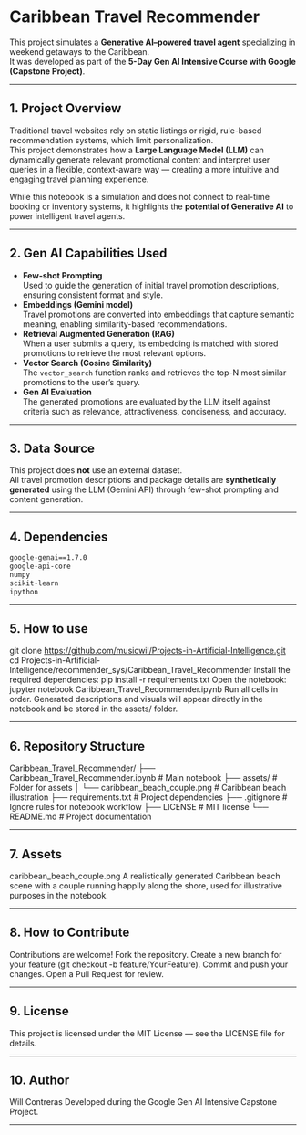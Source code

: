# Caribbean Travel Recommender

This project simulates a **Generative AI–powered travel agent** specializing in weekend getaways to the Caribbean.  
It was developed as part of the **5-Day Gen AI Intensive Course with Google (Capstone Project)**.

---

## 1. Project Overview
Traditional travel websites rely on static listings or rigid, rule-based recommendation systems, which limit personalization.  
This project demonstrates how a **Large Language Model (LLM)** can dynamically generate relevant promotional content and interpret user queries in a flexible, context-aware way — creating a more intuitive and engaging travel planning experience.

While this notebook is a simulation and does not connect to real-time booking or inventory systems, it highlights the **potential of Generative AI** to power intelligent travel agents.

---

## 2. Gen AI Capabilities Used
- **Few-shot Prompting**  
  Used to guide the generation of initial travel promotion descriptions, ensuring consistent format and style.  
- **Embeddings (Gemini model)**  
  Travel promotions are converted into embeddings that capture semantic meaning, enabling similarity-based recommendations.  
- **Retrieval Augmented Generation (RAG)**  
  When a user submits a query, its embedding is matched with stored promotions to retrieve the most relevant options.  
- **Vector Search (Cosine Similarity)**  
  The `vector_search` function ranks and retrieves the top-N most similar promotions to the user’s query.  
- **Gen AI Evaluation**  
  The generated promotions are evaluated by the LLM itself against criteria such as relevance, attractiveness, conciseness, and accuracy.

---

## 3. Data Source
This project does **not** use an external dataset.  
All travel promotion descriptions and package details are **synthetically generated** using the LLM (Gemini API) through few-shot prompting and content generation.  

---

## 4. Dependencies
```txt
google-genai==1.7.0
google-api-core
numpy
scikit-learn
ipython
```

---

## 5. How to use

git clone https://github.com/musicwil/Projects-in-Artificial-Intelligence.git
cd Projects-in-Artificial-Intelligence/recommender_sys/Caribbean_Travel_Recommender
Install the required dependencies:
pip install -r requirements.txt
Open the notebook:
jupyter notebook Caribbean_Travel_Recommender.ipynb
Run all cells in order.
Generated descriptions and visuals will appear directly in the notebook and be stored in the assets/ folder.

---

## 6. Repository Structure

Caribbean_Travel_Recommender/
├── Caribbean_Travel_Recommender.ipynb   # Main notebook
├── assets/                              # Folder for assets
│   └── caribbean_beach_couple.png       # Caribbean beach illustration
├── requirements.txt                     # Project dependencies
├── .gitignore                           # Ignore rules for notebook workflow
├── LICENSE                              # MIT license
└── README.md                            # Project documentation

---

## 7. Assets
caribbean_beach_couple.png
A realistically generated Caribbean beach scene with a couple running happily along the shore, used for illustrative purposes in the notebook.

---

## 8. How to Contribute

Contributions are welcome!
Fork the repository.
Create a new branch for your feature (git checkout -b feature/YourFeature).
Commit and push your changes.
Open a Pull Request for review.

---

## 9. License

This project is licensed under the MIT License — see the LICENSE file for details.

---

## 10. Author

Will Contreras
Developed during the Google Gen AI Intensive Capstone Project.

---
